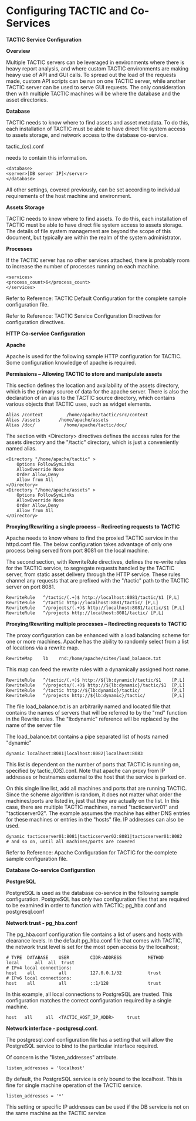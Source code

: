 # Configuring TACTIC and Co-Services

**TACTIC Service Configuration**

**Overview**

Multiple TACTIC servers can be leveraged in environments where there is
heavy report analysis, and where custom TACTIC environments are making
heavy use of API and GUI calls. To spread out the load of the requests
made, custom API scripts can be run on one TACTIC server, while another
TACTIC server can be used to serve GUI requests. The only consideration
then with multiple TACTIC machines will be where the database and the
asset directories.

**Database**

TACTIC needs to know where to find assets and asset metadata. To do
this, each installation of TACTIC must be able to have direct file
system access to assets storage, and network access to the database
co-service.

tactic\_(os).conf

needs to contain this information.

    <database>
    <server>[DB server IP]</server>
    </database>

All other settings, covered previously, can be set according to
individual requirements of the host machine and environment.

**Assets Storage**

TACTIC needs to know where to find assets. To do this, each installation
of TACTIC must be able to have direct file system access to assets
storage. The details of file system management are beyond the scope of
this document, but typically are within the realm of the system
administrator.

**Processes**

If the TACTIC server has no other services attached, there is probably
room to increase the number of processes running on each machine.

    <services>
    <process_count>6</process_count>
    </services>

Refer to Reference: TACTIC Default Configuration for the complete sample
configuration file.

Refer to Reference: TACTIC Service Configuration Directives for
configuration directives.

**HTTP Co-service Configuration**

**Apache**

Apache is used for the following sample HTTP configuration for TACTIC.
Some configuration knowledge of apache is required.

**Permissions – Allowing TACTIC to store and manipulate assets**

This section defines the location and availability of the assets
directory, which is the primary source of data for the apache server.
There is also the declaration of an alias to the TACTIC source
directory, which contains various objects that TACTIC uses, such as
widget elements.

    Alias /context         /home/apache/tactic/src/context
    Alias /assets       /home/apache/assets
    Alias /doc/           /home/apache/tactic/doc/

The section with &lt;Directory&gt; directives defines the access rules for the
assets directory and the "/tactic" directory, which is just a
conveniently named alias.

    <Directory "/home/apache/tactic" >
        Options FollowSymLinks
        AllowOverride None
        Order Allow,Deny
        Allow from All
    </Directory>
    <Directory "/home/apache/assets" >
        Options FollowSymLinks
        AllowOverride None
        Order Allow,Deny
        Allow from All
    </Directory>

**Proxying/Rewriting a single process – Redirecting requests to TACTIC**

Apache needs to know where to find the proxied TACTIC service in the
httpd.conf file. The below configuration takes advantage of only one
process being served from port 8081 on the local machine.

The second section, with RewriteRule directives, defines the re-write
rules for the TACTIC service, to segregate requests handled by the
TACTIC server, from static asset delivery through the HTTP service.
These rules channel any requests that are prefixed with the "/tactic"
path to the TACTIC server on port 8081.

    RewriteRule   ^/tactic/(.+)$ http://localhost:8081/tactic/$1 [P,L]
    RewriteRule   ^/tactic http://localhost:8081/tactic/ [P,L]
    RewriteRule   ^/projects/(.+)$ http://localhost:8081/tactic/$1 [P,L]
    RewriteRule   ^/projects http://localhost:8081/tactic/ [P,L]

**Proxying/Rewriting multiple processes – Redirecting requests to TACTIC**

The proxy configuration can be enhanced with a load balancing scheme for
one or more machines. Apache has the ability to randomly select from a
list of locations via a rewrite map.

    RewriteMap    lb    rnd:/home/apache/sites/load_balance.txt

This map can feed the rewrite rules with a dynamically assigned host
name.

    RewriteRule   ^/tactic/(.+)$ http://${lb:dynamic}/tactic/$1    [P,L]
    RewriteRule   ^/projects/(.+)$ http://${lb:dynamic}/tactic/$1  [P,L]
    RewriteRule   ^/tactic http://${lb:dynamic}/tactic/            [P,L]
    RewriteRule   ^/projects http://${lb:dynamic}/tactic/          [P,L]

The file load\_balance.txt is an arbitrarily named and located file that
contains the names of servers that will be referred to by the "rnd"
function in the Rewrite rules. The "lb:dynamic" reference will be
replaced by the name of the server file

The load\_balance.txt contains a pipe separated list of hosts named
"dynamic"

    dynamic localhost:8081|localhost:8082|localhost:8083

This list is dependent on the number of ports that TACTIC is running on,
specified by tactic\_(OS).conf. Note that apache can proxy from IP
addresses or hostnames external to the host that the service is parked
on.

On this single line list, add all machines and ports that are running
TACTIC. Since the scheme algorithm is random, it does not matter what
order the machines/ports are listed in, just that they are actually on
the list. In this case, there are multiple TACTIC machines, named
"tacticserver01" and "tacticserver02". The example assumes the machine
has either DNS entries for these machines or entries in the "hosts"
file. IP addresses can also be used.

    dynamic tacticserver01:8081|tacticserver02:8081|tacticserver01:8082
    # and so on, until all machines/ports are covered

Refer to Reference: Apache Configuration for TACTIC for the complete
sample configuration file.

**Database Co-service Configuration**

**PostgreSQL**

PostgreSQL is used as the database co-service in the following sample
configuration. PostgreSQL has only two configuration files that are
required to be examined in order to function with TACTIC; pg\_hba.conf
and postgresql.conf

**Network trust - pg\_hba.conf**

The pg\_hba.conf configuration file contains a list of users and hosts
with clearance levels. In the default pg\_hba.conf file that comes with
TACTIC, the network trust level is set for the most open access by the
localhost;

    # TYPE  DATABASE    USER        CIDR-ADDRESS          METHOD
    local      all  all  trust
    # IPv4 local connections:
    host    all         all         127.0.0.1/32          trust
    # IPv6 local connections:
    host    all         all         ::1/128               trust

In this example, all local connections to PostgreSQL are trusted. This
configuration matches the correct configuration required by a single
machine.

    host   all     all  <TACTIC_HOST_IP_ADDR>     trust

**Network interface - postgresql.conf.**

The postgresql.conf configuration file has a setting that will allow the
PostgreSQL service to bind to the particular interface required.

Of concern is the "listen\_addresses" attribute.

    listen_addresses = 'localhost'

By default, the PostgreSQL service is only bound to the localhost. This
is fine for single machine operation of the TACTIC service.

    listen_addresses = '*'

This setting or specific IP addresses can be used if the DB service is
not on the same machine as the TACTIC service
